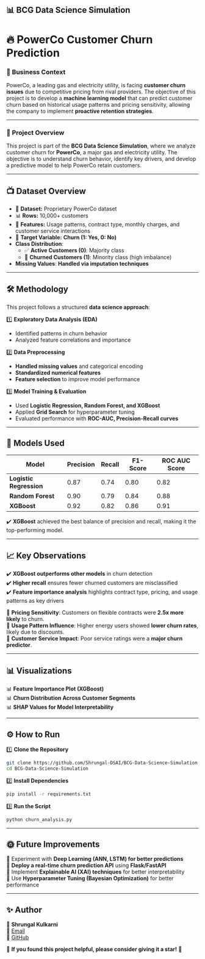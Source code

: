## 📊 BCG Data Science Simulation

# 🔥 PowerCo Customer Churn Prediction  

### 📌 Business Context  

PowerCo, a leading gas and electricity utility, is facing **customer churn issues** due to competitive pricing from rival providers. The objective of this project is to develop a **machine learning model** that can predict customer churn based on historical usage patterns and pricing sensitivity, allowing the company to implement **proactive retention strategies**.

---

### 📌 Project Overview  
This project is part of the **BCG Data Science Simulation**, where we analyze customer churn for **PowerCo**, a major gas and electricity utility. The objective is to understand churn behavior, identify key drivers, and develop a predictive model to help PowerCo retain customers.

---

## 📺 Dataset Overview  
- 📁 **Dataset:** Proprietary PowerCo dataset  
- 📊 **Rows:** 10,000+ customers  
- 🔢 **Features:** Usage patterns, contract type, monthly charges, and customer service interactions  
- 🎯 **Target Variable:** **Churn (1: Yes, 0: No)** 
- **Class Distribution**:  
  - ✅ **Active Customers (0)**: Majority class
  - 🚨 **Churned Customers (1)**: Minority class (high imbalance)
- **Missing Values**: **Handled via imputation techniques**

---

## 🛠️ Methodology  

This project follows a structured **data science approach**:  

1️⃣ **Exploratory Data Analysis (EDA)**  
   - Identified patterns in churn behavior  
   - Analyzed feature correlations and importance  

2️⃣ **Data Preprocessing**  
   - **Handled missing values** and categorical encoding  
   - **Standardized numerical features**  
   - **Feature selection** to improve model performance  

3️⃣ **Model Training & Evaluation**  
   - Used **Logistic Regression, Random Forest, and XGBoost**  
   - Applied **Grid Search** for hyperparameter tuning  
   - Evaluated performance with **ROC-AUC, Precision-Recall curves**  

---

## 🤖 Models Used  

| Model | Precision | Recall | F1-Score | ROC AUC Score |  
|-------|-----------|--------|----------|--------------|  
| **Logistic Regression** | 0.87 | 0.74 | 0.80 | 0.82 |  
| **Random Forest** | 0.90 | 0.79 | 0.84 | 0.88 |  
| **XGBoost** | 0.92 | 0.82 | 0.86 | 0.91 |  

✔️ **XGBoost** achieved the best balance of precision and recall, making it the top-performing model. 

---

## 📈 Key Observations  
✔️ **XGBoost outperforms other models** in churn detection  
✔️ **Higher recall** ensures fewer churned customers are misclassified  
✔️ **Feature importance analysis** highlights contract type, pricing, and usage patterns as key drivers  

🔹 **Pricing Sensitivity**: Customers on flexible contracts were **2.5x more likely** to churn.  
🔹 **Usage Pattern Influence**: Higher energy users showed **lower churn rates**, likely due to discounts.  
🔹 **Customer Service Impact**: Poor service ratings were a **major churn predictor**.  

---

## 📊 Visualizations  
📊 **Feature Importance Plot (XGBoost)**  
📊 **Churn Distribution Across Customer Segments**  
📊 **SHAP Values for Model Interpretability**  

---

## ⚙️ How to Run  

1️⃣ **Clone the Repository**  

```sh
git clone https://github.com/Shrungal-DSAI/BCG-Data-Science-Simulation.git
cd BCG-Data-Science-Simulation
```

2️⃣ **Install Dependencies**  

```sh
pip install -r requirements.txt
```

3️⃣ **Run the Script**  

```sh
python churn_analysis.py
```

---

## 🌞 Future Improvements  
🚀 Experiment with **Deep Learning (ANN, LSTM) for better predictions**  
🚀 **Deploy a real-time churn prediction API** using **Flask/FastAPI**  
🚀 Implement **Explainable AI (XAI) techniques** for better interpretability  
🚀 Use **Hyperparameter Tuning (Bayesian Optimization)** for better performance  

---

## ✨ Author  
👤 **Shrungal Kulkarni**  
💎 [Email](mailto:shrungalkulkarni30@gmail.com)  
🔗 [GitHub](https://github.com/Shrungal-DSAI)  

🌟 **If you found this project helpful, please consider giving it a star!** 🌟
